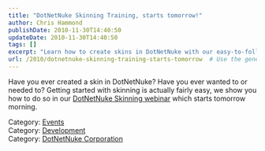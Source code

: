 ```yaml
---
title: "DotNetNuke Skinning Training, starts tomorrow!"
author: Chris Hammond
publishDate: 2010-11-30T14:40:50
updateDate: 2010-11-30T14:40:50
tags: []
excerpt: "Learn how to create skins in DotNetNuke with our easy-to-follow webinar. Get started tomorrow morning - don't miss out! #DotNetNuke #webinar #skinning"
url: /2010/dotnetnuke-skinning-training-starts-tomorrow  # Use the generated URL with year
---
```

<p>Have you ever created a skin in DotNetNuke? Have you ever wanted to or needed to? Getting started with skinning is actually fairly easy, we show you how to do so in our <a href="https://www.snowcovered.com/snowcovered2/Default.aspx?tabid=242&PackageID=17503&r=1" target="_blank">DotNetNuke Skinning webinar</a> which starts tomorrow morning.</p>  <div class="category">Category: <a href=https://www.dotnetnuke.com/Resources/Blogs/tabid/825/CatID/14/Default.aspx>Events</a></div><div class="category">Category: <a href=https://www.dotnetnuke.com/Resources/Blogs/tabid/825/CatID/9/Default.aspx>Development</a></div><div class="category">Category: <a href=https://www.dotnetnuke.com/Resources/Blogs/tabid/825/CatID/15/Default.aspx>DotNetNuke Corporation</a></div><img src="https://feeds.feedburner.com/~r/dnndaily/~4/1VZcwzihCnM" height="1" width="1"/>

